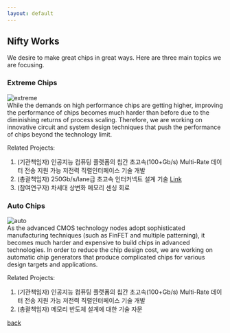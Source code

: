 ```yaml
---
layout: default
---
```


## Nifty Works 

We desire to make great chips in great ways. Here are three main topics we are 
focusing.

### Extreme Chips
![extreme](https://raw.githubusercontent.com/niftylab/niftylab.github.io/master/assets/img/research/extreme.png)  
While the demands on high performance chips are getting higher, improving the 
performance of chips becomes much harder than before due to the diminishing 
returns of process scaling.
Therefore, we are working on innovative circuit and system design techniques 
that push the performance of chips beyond the technology limit.

Related Projects:

1. (기관책임자) 인공지능 컴퓨팅 플랫폼의 칩간 초고속(100+Gb/s) Multi-Rate 데이터 전송 지원 가능 저전력 직렬인터페이스 기술 개발
1. (총괄책임자) 250Gb/s/lane급 초고속 인터커넥트 설계 기술 [Link](http://www.samsungstf.org/ssrfPr/researcher/viewResearcher.do?idx=426&pageIndex=&searchCondition=all&searchKeyword=&searchResearchProgram=ICT&searchResearchDepth1=&searchResearchDepth2=&searchResearchBelong=&searchResearchSelectYear=&searchResearchState=)
1. (참여연구자) 차세대 상변화 메모리 센싱 회로

### Auto Chips
![auto](https://raw.githubusercontent.com/niftylab/niftylab.github.io/master/assets/img/research/auto.png)  
As the advanced CMOS technology nodes adopt sophisticated manufacturing 
techniques (such as FinFET and multiple patterning), it becomes much harder and 
expensive to build chips in advanced technologies. In order to reduce the 
chip design cost, we are working on automatic chip generators that produce 
complicated chips for various design targets and applications.

Related Projects:

1. (기관책임자) 인공지능 컴퓨팅 플랫폼의 칩간 초고속(100+Gb/s) Multi-Rate 데이터 전송 지원 가능 저전력 직렬인터페이스 기술 개발
1. (총괄책임자) 메모리 반도체 설계에 대한 기술 자문

<!--
### Smart Chips
![smart](https://raw.githubusercontent.com/niftylab/niftylab.github.io/master/assets/img/research/smart.png)  
More and more intelligent functions are being integrated to chips for smart 
applications, such as AI, autonomous vehicles, AR/VR. We are working on 
implementing smart chips that accelerate cool functions.
-->
[back](./)
